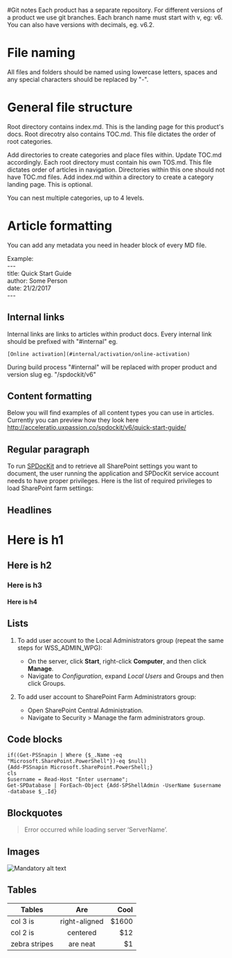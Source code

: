 #Git notes
Each product has a separate repository. For different versions of a product we use git branches.
Each branch name must start with v, eg: v6. You can also have versions with decimals, eg. v6.2.

# File naming
All files and folders should be named using lowercase letters, spaces and any special characters should be replaced by "-".

# General file structure
Root directory contains index.md. This is the landing page for this product's docs.
Root direcotry also contains TOC.md. This file dictates the order of root categories.

Add directories to create categories and place files within. Update TOC.md accordingly.
Each root directory must contain his own TOS.md. This file dictates order of articles in navigation.
Directories within this one should not have TOC.md files.
Add index.md within a directory to create a category landing page. This is optional.

You can nest multiple categories, up to 4 levels.

# Article formatting
You can add any metadata you need in header block of every MD file.

Example:  
    ---  
    title: Quick Start Guide  
    author: Some Person  
    date: 21/2/2017  
    ---  

## Internal links
Internal links are links to articles within product docs.
Every internal link should be prefixed with "#internal" eg. 
    
    [Online activation](#internal/activation/online-activation)

During build process "#internal" will be replaced with proper product and version slug eg. "/spdockit/v6"

## Content formatting

Below you will find examples of all content types you can use in articles.
Currently you can preview how they look here http://acceleratio.uxpassion.co/spdockit/v6/quick-start-guide/


## Regular paragraph

To run [SPDocKit](https://spdockit.com) and to retrieve all SharePoint settings you want to document, the user running the application and SPDocKit service account needs to have proper privileges.
Here is the list of required privileges to load SharePoint farm settings:

## Headlines

# Here is h1

## Here is h2

### Here is h3

#### Here is h4

## Lists

1. To add user account to the Local Administrators group (repeat the same steps for WSS_ADMIN_WPG):
   * On the server, click __Start__, right-click __Computer__, and then click __Manage__.
   * Navigate to _Configuration_, expand _Local Users_ and Groups and then click Groups.

2. To add user account to SharePoint Farm Administrators group:
   * Open SharePoint Central Administration.
   * Navigate to Security > Manage the farm administrators group.

## Code blocks

    if((Get-PSSnapin | Where {$_.Name -eq "Microsoft.SharePoint.PowerShell"})-eq $null)
    {Add-PSSnapin Microsoft.SharePoint.PowerShell;}
    cls
    $username = Read-Host "Enter username";
    Get-SPDatabase | ForEach-Object {Add-SPShellAdmin -UserName $username -database $_.Id}

## Blockquotes

> Error occurred while loading server ‘ServerName’.

## Images

![Mandatory alt text](https://www.spdockit.com/wp-content/uploads/2016/02/SPDocKit6-Destination-Folder.png "Optional image title")


## Tables

Tables        | Are           | Cool  
------------- |:-------------:| -----:
col 3 is      | right-aligned | $1600 
col 2 is      | centered      |   $12 
zebra stripes | are neat      |    $1 